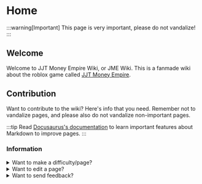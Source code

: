 # Home

:::warning[Important]
This page is very important, please do not vandalize!
:::

## Welcome
Welcome to JJT Money Empire Wiki, or JME Wiki. This is a fanmade wiki about the roblox game called [JJT Money Empire](https://www.roblox.com/games/15783753029/JJT-Money-Empire).

## Contribution
Want to contribute to the wiki? Here's info that you need. Remember not to vandalize pages, and please also do not vandalize non-important pages.

:::tip
Read [Docusaurus's documentation](https://docusaurus.io/docs) to learn important features about Markdown to improve pages.
:::

### Information
<details>
    <summary>Want to make a difficulty/page?</summary>

    DM hakaar on discord to add a page, specify if it's a difficulty or just a page. If it is a difficulty, a page will be created with a difficulty template.
</details>

<details>
    <summary>Want to edit a page?</summary>
    
    Submit a pull request, just please don't vandalize. Also remember, all edits are reviewed. Please write formally.
</details>

<details>
    <summary>Want to send feedback?</summary>
    
    DM hakaar on discord, or do it on the github repo somewhere idk
    Why is this here? idk where to put it
</details>
